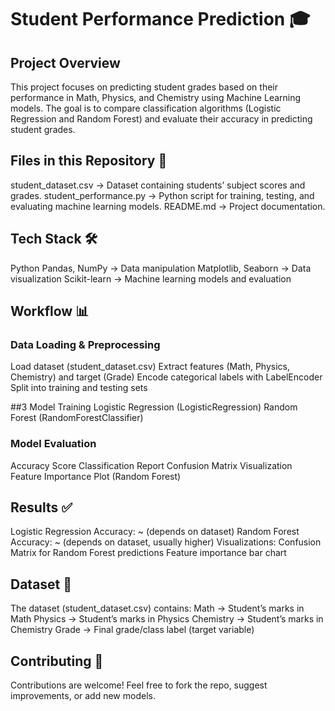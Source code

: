 # Student Performance Prediction 🎓
## Project Overview
This project focuses on predicting student grades based on their performance in Math, Physics, and Chemistry using Machine Learning models.
The goal is to compare classification algorithms (Logistic Regression and Random Forest) and evaluate their accuracy in predicting student grades.

## Files in this Repository 📂
student_dataset.csv → Dataset containing students’ subject scores and grades.
student_performance.py → Python script for training, testing, and evaluating machine learning models.
README.md → Project documentation.

## Tech Stack 🛠️
Python
Pandas, NumPy → Data manipulation
Matplotlib, Seaborn → Data visualization
Scikit-learn → Machine learning models and evaluation

## Workflow 📊
### Data Loading & Preprocessing
Load dataset (student_dataset.csv)
Extract features (Math, Physics, Chemistry) and target (Grade)
Encode categorical labels with LabelEncoder
Split into training and testing sets

##3 Model Training
Logistic Regression (LogisticRegression)
Random Forest (RandomForestClassifier)

### Model Evaluation
Accuracy Score
Classification Report
Confusion Matrix Visualization
Feature Importance Plot (Random Forest)

## Results ✅
Logistic Regression Accuracy: ~ (depends on dataset)
Random Forest Accuracy: ~ (depends on dataset, usually higher)
Visualizations:
Confusion Matrix for Random Forest predictions
Feature importance bar chart

## Dataset 📂
The dataset (student_dataset.csv) contains:
Math → Student’s marks in Math
Physics → Student’s marks in Physics
Chemistry → Student’s marks in Chemistry
Grade → Final grade/class label (target variable)

## Contributing 🤝
Contributions are welcome! Feel free to fork the repo, suggest improvements, or add new models.
